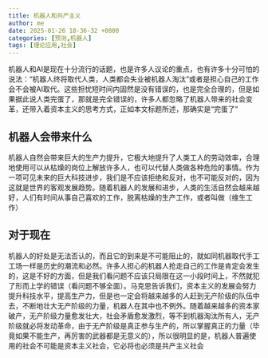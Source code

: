 ```yaml
---
title: 机器人和共产主义
author: me
date: 2025-01-26 18-36-32 +0800
categories: [预测,机器人]
tags: [理论应用,社会]
---
```

机器人和<span class="lang_english">AI</span>是现在十分流行的话题，也是许多人议论的重点，也有许多十分可怕的说法：“机器人终将取代人类，人类都会失业被机器人淘汰”或者是担心自己的工作会不会被<span class="lang_english">AI</span>取代。这些担忧短时间内固然是没有错误的，也是完全合理的，但是如果据此说人类完蛋了，那就是完全错误的，许多人都忽略了机器人带来的社会变革，还带入着资本主义的思考方式，正如本文标题所述，那确实是“完蛋了”
## 机器人会带来什么
机器人自然会带来巨大的生产力提升，它极大地提升了人类工人的劳动效率，合理地使用可以从枯燥的岗位上解放许多人，也可以代替人类做各种危险的事情。作为一项可见未来的巨大科技进步，我们是不应该拒绝和反对，也不可能反对的，因为这就是世界的客观发展趋势。随着机器人的发展和进步，人类的生活自然会越来越好，人们有时间从事自己喜欢的工作，脱离枯燥的生产工作，或者叫做（维生工作）
## 对于现在
机器人的好处是无法否认的，而且它的到来是不可能阻止的，就如同机器取代手工工场一样是历史的潮流和必然。许多人担心的机器人抢走自己的工作是肯定会发生的，这是不好的方面，但是我们看问题不应该只局限在这一小段时间上，不然就犯了形而上学的错误（看问题不够全面）。马克思告诉我们，资本主义的发展会努力提升科技水平，提高生产力，但是也一定会将越来越多的人赶到无产阶级的队伍中去，不断地壮大无产阶级的力量，机器人在其中也不例外。随着越来越多的资本家破产，无产阶级力量愈发壮大，社会矛盾愈发激烈，等不到机器淘汰所有人，无产阶级就必将发动革命，由于无产阶级是真正参与生产的，所以掌握真正的力量（毕竟如果不能生产，再厉害的武器都是无意义的），所以很明显的是，机器人普遍使用的社会不可能是资本主义社会，它必将也必须是共产主义社会
